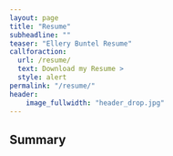 ```yaml
---
layout: page
title: "Resume"
subheadline: ""
teaser: "Ellery Buntel Resume"
callforaction:
  url: /resume/
  text: Download my Resume >
  style: alert
permalink: "/resume/"
header:
    image_fullwidth: "header_drop.jpg"
---
```


## Summary

